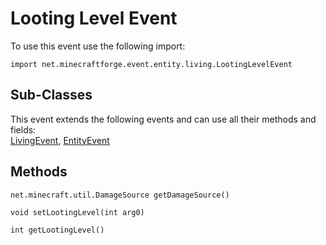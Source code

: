 # Looting Level Event

To use this event use the following import:
```groovy:no-line-numbers
import net.minecraftforge.event.entity.living.LootingLevelEvent
```

## Sub-Classes
This event extends the following events and can use all their methods and fields: <br>
[LivingEvent](living_event/living_event.md), [EntityEvent](entity_event/entity_event.md)

## Methods
```groovy:no-line-numbers
net.minecraft.util.DamageSource getDamageSource()
```

```groovy:no-line-numbers
void setLootingLevel(int arg0)
```

```groovy:no-line-numbers
int getLootingLevel()
```
